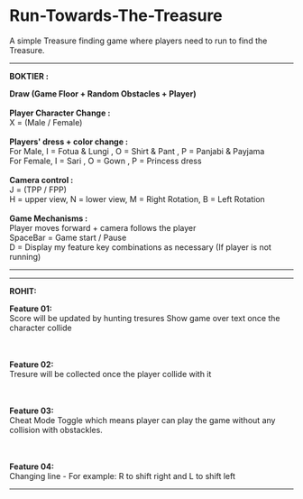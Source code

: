 # Run-Towards-The-Treasure
A simple Treasure finding game where players need to run to find the Treasure.


----------------------------------------------------------------------------------------
<b> BOKTIER : </b>

<b> Draw (Game Floor + Random Obstacles + Player) </b> <br><br>
<b> Player Character Change : </b>  <br>
X =  (Male / Female) <br><br>
<b> Players' dress + color change : </b> <br>
For Male, I = Fotua & Lungi , O = Shirt & Pant , P = Panjabi & Payjama <br>
For Female, I = Sari , O = Gown , P = Princess dress <br><br>
<b> Camera control : </b><br>
J =  (TPP / FPP) <br>
H = upper view, N = lower view, M = Right Rotation, B = Left Rotation <br><br>
<b> Game Mechanisms : </b> <br>
Player moves forward + camera follows the player <br>
SpaceBar = Game start / Pause <br>
D = Display my feature key combinations as necessary (If player is not running)

-------------------------------------------------------------------------------------------               
-------------------------------------------------------------------------------------------
<b> ROHIT: </b>

<b>Feature 01:</b><br>
Score will be updated by hunting tresures
Show game over text once the character collide

<br><br>
<b>Feature 02:</b><br>
Tresure will be collected once the player collide with it

<br><br>
<b>Feature 03:</b><br>
Cheat Mode Toggle which means player can play the game without any collision with obstackles.

<br><br>
<b>Feature 04:</b><br>
Changing line - For example: R to shift right and L to shift left

-------------------------------------------------------------------------------------------